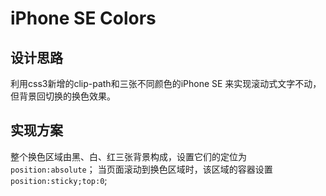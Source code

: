 # iPhone SE Colors

## 设计思路
利用css3新增的clip-path和三张不同颜色的iPhone SE 来实现滚动式文字不动，但背景回切换的换色效果。

## 实现方案
整个换色区域由黑、白、红三张背景构成，设置它们的定位为`position:absolute`；
当页面滚动到换色区域时，该区域的容器设置`position:sticky;top:0`;

###